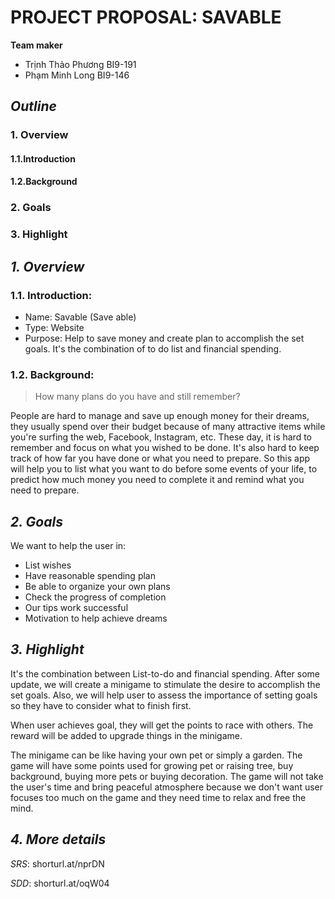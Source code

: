 ﻿# PROJECT PROPOSAL: SAVABLE

**Team maker**
- Trịnh Thảo Phương BI9-191
- Phạm Minh Long BI9-146

## *Outline*
### 1. Overview
#### 1.1.Introduction
#### 1.2.Background
### 2. Goals
### 3. Highlight
  
## *1. Overview*

### 1.1. Introduction:
  
- Name: Savable (Save able)
- Type: Website
- Purpose: Help to save money and create plan to accomplish the set goals. It's the combination of to do list and financial spending.

### 1.2. Background:
   
   > How many plans do you have and still remember?
   
 People are hard to manage and save up enough money for their dreams, they usually spend over their budget because of many attractive items while you're surfing the web, Facebook, Instagram, etc. These day, it is hard to remember and focus on what you wished to be done. It's also hard to keep track of how far you have done or what you need to prepare. So this app will help you to list what you want to do before some events of your life, to predict how much money you need to complete it and remind what you need to prepare.
   
## *2. Goals*
We want to help the user in: 
- List wishes
- Have reasonable spending plan
- Be able to organize your own plans
- Check the progress of completion
- Our tips work successful
- Motivation to help achieve dreams

## *3. Highlight*
It's the combination between List-to-do and financial spending. After some update, we will create a minigame to stimulate the desire to accomplish the set goals. Also, we will help user to assess the importance of setting goals so they have to consider what to finish first.

When user achieves goal, they will get the points to race with others. The reward will be added to upgrade things in the minigame.

The minigame can be like having your own pet or simply a garden. The game will have some points used for growing pet or raising tree, buy background, buying more pets or buying decoration. The game will not take the user's time and bring peaceful atmosphere because we don't want user focuses too much on the game and they need time to relax and free the mind.

## *4. More details*
*SRS*: shorturl.at/nprDN

*SDD*: shorturl.at/oqW04